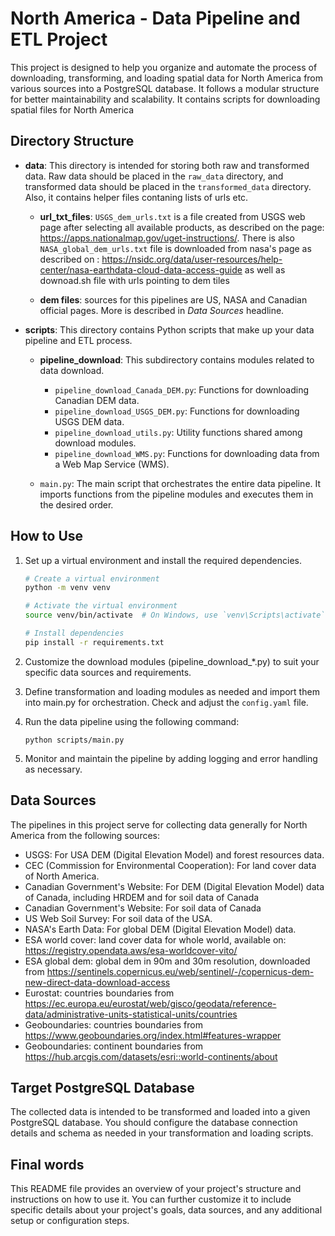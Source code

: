 # North America - Data Pipeline and ETL Project

This project is designed to help you organize and automate the process of downloading, transforming, and loading spatial data for North America from various sources into a PostgreSQL database. It follows a modular structure for better maintainability and scalability. 
It contains scripts for downloading spatial files for North America


## Directory Structure

- **data**: This directory is intended for storing both raw and transformed data. Raw data should be placed in the `raw_data` directory, and transformed data should be placed in the `transformed_data` directory. Also, it contains helper files contaning lists of urls etc.

    - **url_txt_files**: `USGS_dem_urls.txt` is a file created from USGS web page after selecting all available products, as described on the page: https://apps.nationalmap.gov/uget-instructions/. There is also `NASA_global_dem_urls.txt` file is downloaded from nasa's page as described on : https://nsidc.org/data/user-resources/help-center/nasa-earthdata-cloud-data-access-guide
as well as downoad.sh file with urls pointing to dem tiles

    - **dem files**: sources for this pipelines are US, NASA and Canadian official pages. More is described in *Data Sources* headline.

- **scripts**: This directory contains Python scripts that make up your data pipeline and ETL process.

    - **pipeline_download**: This subdirectory contains modules related to data download.

        - `pipeline_download_Canada_DEM.py`: Functions for downloading Canadian DEM data.
        - `pipeline_download_USGS_DEM.py`: Functions for downloading USGS DEM data.
        - `pipeline_download_utils.py`: Utility functions shared among download modules.
        - `pipeline_download_WMS.py`: Functions for downloading data from a Web Map Service (WMS).

    - `main.py`: The main script that orchestrates the entire data pipeline. It imports functions from the pipeline modules and executes them in the desired order.

## How to Use

1. Set up a virtual environment and install the required dependencies.

   ```bash
   # Create a virtual environment
   python -m venv venv

   # Activate the virtual environment
   source venv/bin/activate  # On Windows, use `venv\Scripts\activate`

   # Install dependencies
   pip install -r requirements.txt
    ```

2. Customize the download modules (pipeline_download_*.py) to suit your specific data sources and requirements.

3. Define transformation and loading modules as needed and import them into main.py for orchestration. Check and adjust the `config.yaml` file.

4. Run the data pipeline using the following command:

    ```
    python scripts/main.py
    ```
5. Monitor and maintain the pipeline by adding logging and error handling as necessary.

## Data Sources
The pipelines in this project serve for collecting data generally for North America from the following sources:

- USGS: For USA DEM (Digital Elevation Model) and forest resources data.
- CEC (Commission for Environmental Cooperation): For land cover data of North America.
- Canadian Government's Website: For DEM (Digital Elevation Model) data of Canada, including HRDEM and for soil data of Canada
- Canadian Government's Website: For soil data of Canada
- US Web Soil Survey: For soil data of the USA.
- NASA's Earth Data: For global DEM (Digital Elevation Model) data.
- ESA world cover: land cover data for whole world, available on: https://registry.opendata.aws/esa-worldcover-vito/
- ESA global dem: global dem in 90m and 30m resolution, downloaded from https://sentinels.copernicus.eu/web/sentinel/-/copernicus-dem-new-direct-data-download-access
- Eurostat: countries boundaries from https://ec.europa.eu/eurostat/web/gisco/geodata/reference-data/administrative-units-statistical-units/countries 
- Geoboundaries: countries boundaries from https://www.geoboundaries.org/index.html#features-wrapper 
- Geoboundaries: continent boundaries from https://hub.arcgis.com/datasets/esri::world-continents/about


## Target PostgreSQL Database
The collected data is intended to be transformed and loaded into a given PostgreSQL database. You should configure the database connection details and schema as needed in your transformation and loading scripts.

## Final words

This README file provides an overview of your project's structure and instructions on how to use it. You can further customize it to include specific details about your project's goals, data sources, and any additional setup or configuration steps.





